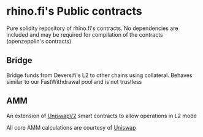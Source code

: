 # rhino.fi's Public contracts

Pure solidity repository of rhino.fi's contracts. No dependencies are included and may be required for compilation of the contracts (openzepplin's contracts)

## Bridge

Bridge funds from Deversifi's L2 to other chains using collateral. Behaves similar to our FastWithdrawal pool and is not trustless

## AMM

An extension of [UniswapV2](https://github.com/Uniswap/v2-core) smart contracts to allow operations in L2 mode

All core AMM calculations are courtesy of [Uniswap](https://uniswap.org/)
